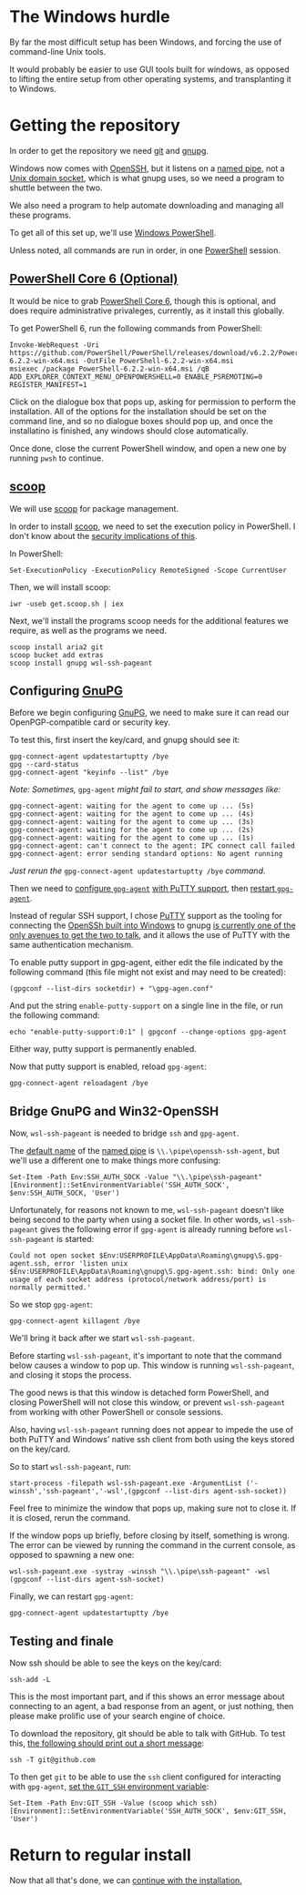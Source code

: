 # The Windows hurdle

By far the most difficult setup has been Windows, and forcing the use of command-line Unix tools.

It would probably be easier to use GUI tools built for windows, as opposed to lifting the entire setup from other operating systems, and transplanting it to Windows.

# Getting the repository

In order to get the repository we need [git][] and [gnupg][].

Windows now comes with [OpenSSH][], but it listens on a [named pipe][named-pipe], not a [Unix domain socket][af-unix], which is what gnupg uses, so we need a program to shuttle between the two.

We also need a program to help automate downloading and managing all these programs.

To get all of this set up, we'll use [Windows PowerShell][PowerShell].

Unless noted, all commands are run in order, in one [PowerShell][] session.

## [PowerShell Core 6 (Optional)][pscore6]

It would be nice to grab [PowerShell Core 6][pscore6], though this is optional, and does require administrative privaleges, currently, as it install this globally.

To get PowerShell 6, run the following commands from PowerShell:

```
Invoke-WebRequest -Uri https://github.com/PowerShell/PowerShell/releases/download/v6.2.2/PowerShell-6.2.2-win-x64.msi -OutFile PowerShell-6.2.2-win-x64.msi
msiexec /package PowerShell-6.2.2-win-x64.msi /qB ADD_EXPLORER_CONTEXT_MENU_OPENPOWERSHELL=0 ENABLE_PSREMOTING=0 REGISTER_MANIFEST=1
```

Click on the dialogue box that pops up, asking for permission to perform the installation. All of the options for the installation should be set on the command line, and so no dialogue boxes should pop up, and once the installatino is finished, any windows should close automatically.

Once done, close the current PowerShell window, and open a new one by running `pwsh` to continue.

## [scoop][]

We will use [scoop][] for package management.

In order to install [scoop][], we need to set the execution policy in PowerShell. I don't know about the [security implications of this][ps-execpolicy].

In PowerShell:

```
Set-ExecutionPolicy -ExecutionPolicy RemoteSigned -Scope CurrentUser
```

Then, we will install scoop:

```
iwr -useb get.scoop.sh | iex
```

Next, we'll install the programs scoop needs for the additional features we require, as well as the programs we need.

```
scoop install aria2 git
scoop bucket add extras
scoop install gnupg wsl-ssh-pageant
```

## Configuring [GnuPG][]

Before we begin configuring [GnuPG][], we need to make sure it can read our OpenPGP-compatible card or security key.

To test this, first insert the key/card, and gnupg should see it:

```
gpg-connect-agent updatestartuptty /bye
gpg --card-status
gpg-connect-agent "keyinfo --list" /bye
```

_Note: Sometimes,_ `gpg-agent` _might fail to start, and show messages like:_

```
gpg-connect-agent: waiting for the agent to come up ... (5s)
gpg-connect-agent: waiting for the agent to come up ... (4s)
gpg-connect-agent: waiting for the agent to come up ... (3s)
gpg-connect-agent: waiting for the agent to come up ... (2s)
gpg-connect-agent: waiting for the agent to come up ... (1s)
gpg-connect-agent: can't connect to the agent: IPC connect call failed
gpg-connect-agent: error sending standard options: No agent running
```

_Just rerun the_ `gpg-connect-agent updatestartuptty /bye` _command_.

Then we need to [configure `gpg-agent`][configure-gpg-agent] [with PuTTY support][gpg-putty], then [restart `gpg-agent`][restart-gpg-agent].

Instead of regular SSH support, I chose [PuTTY][] support as the tooling for connecting the [OpenSSh built into Windows][win32-openssh] to gnupg [is currently one of the only avenues to get the two to talk][openssh-gpg-connect], and it allows the use of PuTTY with the same authentication mechanism.

To enable putty support in gpg-agent, either edit the file indicated by the following command (this file might not exist and may need to be created):

```
(gpgconf --list-dirs socketdir) + "\gpg-agen.conf"
```

And put the string `enable-putty-support` on a single line in the file, or run the following command:

`echo "enable-putty-support:0:1" | gpgconf --change-options gpg-agent`

Either way, putty support is permanently enabled.

Now that putty support is enabled, reload `gpg-agent`:

```
gpg-connect-agent reloadagent /bye
```

## Bridge GnuPG and Win32-OpenSSH

Now, `wsl-ssh-pageant` is needed to bridge `ssh` and `gpg-agent`.

The [default name][default-win-pipe] of the [named pipe][named-pipe] is `\\.\pipe\openssh-ssh-agent`, but we'll use a different one to make things more confusing:

```
Set-Item -Path Env:SSH_AUTH_SOCK -Value "\\.\pipe\ssh-pageant"
[Environment]::SetEnvironmentVariable('SSH_AUTH_SOCK', $env:SSH_AUTH_SOCK, 'User')
```

Unfortunately, for reasons not known to me, `wsl-ssh-pageant` doesn't like being second to the party when using a socket file. In other words, `wsl-ssh-pageant` gives the following error if `gpg-agent` is already running before `wsl-ssh-pageant` is started:

```
Could not open socket $Env:USERPROFILE\AppData\Roaming\gnupg\S.gpg-agent.ssh, error 'listen unix $Env:USERPROFILE\AppData\Roaming\gnupg\S.gpg-agent.ssh: bind: Only one usage of each socket address (protocol/network address/port) is normally permitted.'
```

So we stop `gpg-agent`:

```
gpg-connect-agent killagent /bye
```

We'll bring it back after we start `wsl-ssh-pageant`.

Before starting `wsl-ssh-pageant`, it's important to note that the command below causes a window to pop up. This window is running `wsl-ssh-pageant`, and closing it stops the process.

The good news is that this window is detached form PowerShell, and closing PowerShell will not close this window, or prevent `wsl-ssh-pageant` from working with other PowerShell or console sessions.

Also, having `wsl-ssh-pageant` running does not appear to impede the use of both PuTTY and Windows' native ssh client from both using the keys stored on the key/card.

So to start `wsl-ssh-pageant`, run:

```
start-process -filepath wsl-ssh-pageant.exe -ArgumentList ('-winssh','ssh-pageant','-wsl',(gpgconf --list-dirs agent-ssh-socket))
```

Feel free to minimize the window that pops up, making sure not to close it. If it is closed, rerun the command.

If the window pops up briefly, before closing by itself, something is wrong. The error can be viewed by running the command in the current console, as opposed to spawning a new one:

```
wsl-ssh-pageant.exe -systray -winssh "\\.\pipe\ssh-pageant" -wsl (gpgconf --list-dirs agent-ssh-socket)
```

Finally, we can restart `gpg-agent`:

```
gpg-connect-agent updatestartuptty /bye
```

## Testing and finale

Now ssh should be able to see the keys on the key/card:

`ssh-add -L`

This is the most important part, and if this shows an error message about connecting to an agent, a bad response from an agent, or just nothing, then please make prolific use of your search engine of choice.

To download the repository, git should be able to talk with GitHub. To test this, [the following should print out a short message][github-test-ssh]:

```
ssh -T git@github.com
```

To then get `git` to be able to use the `ssh` client configured for interacting with `gpg-agent`, [set the `GIT_SSH` environment variable][git-ssh]:

```
Set-Item -Path Env:GIT_SSH -Value (scoop which ssh)
[Environment]::SetEnvironmentVariable('SSH_AUTH_SOCK', $env:GIT_SSH, 'User')
```

# Return to regular install

Now that all that's done, we can [continue with the installation.](./README.md#setup)



[git]: <https://git-scm.com/>
[gnupg]: <https://www.gnupg.org/>
[OpenSSH]: <https://www.openssh.com/>
[af-unix]: <http://man7.org/linux/man-pages/man7/unix.7.html>
[powershell]: <https://docs.microsoft.com/en-us/powershell/scripting/overview?view=powershell-5.1>
[scoop]: <https://github.com/lukesampson/scoop>
[pscore6]: <https://aka.ms/pscore6>
[ps-execpolicy]: <https://docs.microsoft.com/en-us/PowerShell/module/microsoft.PowerShell.core/about/about_execution_policies?view=PowerShell-6>
[configure-gpg-agent]: <https://www.gnupg.org/documentation/manuals/gnupg/Agent-Configuration.html>
[restart-gpg-agent]: <https://www.gnupg.org/documentation/manuals/gnupg/Agent-Protocol.html#Agent-Protocol>
[gpg-putty]: <https://www.gnupg.org/documentation/manuals/gnupg/Agent-Options.html#option-_002d_002denable_002dssh_002dsupport>
[PuTTY]: <https://www.chiark.greenend.org.uk/~sgtatham/putty/>
[win32-openssh]: <https://github.com/PowerShell/openssh-portable>
[openssh-gpg-connect]: <https://github.com/PowerShell/Win32-OpenSSH/issues/827>
[default-win-pipe]: <https://github.com/PowerShell/Win32-OpenSSH/issues/1136#issuecomment-500549297>
[named-pipe]: <https://docs.microsoft.com/en-us/windows/win32/ipc/named-pipes>
[github-test-ssh]: <https://help.github.com/en/articles/testing-your-ssh-connection>
[git-ssh]: <https://git-scm.com/book/en/v2/Git-Internals-Environment-Variables#_miscellaneous>